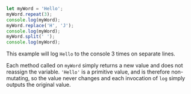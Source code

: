 ```js
let myWord = 'Hello';
myWord.repeat(3);
console.log(myWord);
myWord.replace('H', 'J');
console.log(myWord);
myWord.split(' ');
console.log(myWord);
```

This example will log `Hello` to the console 3 times on separate lines.

Each method called on `myWord` simply returns a new value and does not reassign the variable. `'Hello'` is a primitive value, and is therefore non-mutating, so the value never changes and each invocation of `log` simply outputs the original value.

